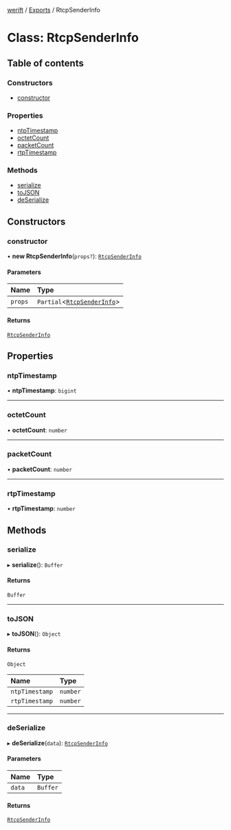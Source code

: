 [werift](../README.md) / [Exports](../modules.md) / RtcpSenderInfo

# Class: RtcpSenderInfo

## Table of contents

### Constructors

- [constructor](RtcpSenderInfo.md#constructor)

### Properties

- [ntpTimestamp](RtcpSenderInfo.md#ntptimestamp)
- [octetCount](RtcpSenderInfo.md#octetcount)
- [packetCount](RtcpSenderInfo.md#packetcount)
- [rtpTimestamp](RtcpSenderInfo.md#rtptimestamp)

### Methods

- [serialize](RtcpSenderInfo.md#serialize)
- [toJSON](RtcpSenderInfo.md#tojson)
- [deSerialize](RtcpSenderInfo.md#deserialize)

## Constructors

### constructor

• **new RtcpSenderInfo**(`props?`): [`RtcpSenderInfo`](RtcpSenderInfo.md)

#### Parameters

| Name | Type |
| :------ | :------ |
| `props` | `Partial`\<[`RtcpSenderInfo`](RtcpSenderInfo.md)\> |

#### Returns

[`RtcpSenderInfo`](RtcpSenderInfo.md)

## Properties

### ntpTimestamp

• **ntpTimestamp**: `bigint`

___

### octetCount

• **octetCount**: `number`

___

### packetCount

• **packetCount**: `number`

___

### rtpTimestamp

• **rtpTimestamp**: `number`

## Methods

### serialize

▸ **serialize**(): `Buffer`

#### Returns

`Buffer`

___

### toJSON

▸ **toJSON**(): `Object`

#### Returns

`Object`

| Name | Type |
| :------ | :------ |
| `ntpTimestamp` | `number` |
| `rtpTimestamp` | `number` |

___

### deSerialize

▸ **deSerialize**(`data`): [`RtcpSenderInfo`](RtcpSenderInfo.md)

#### Parameters

| Name | Type |
| :------ | :------ |
| `data` | `Buffer` |

#### Returns

[`RtcpSenderInfo`](RtcpSenderInfo.md)
